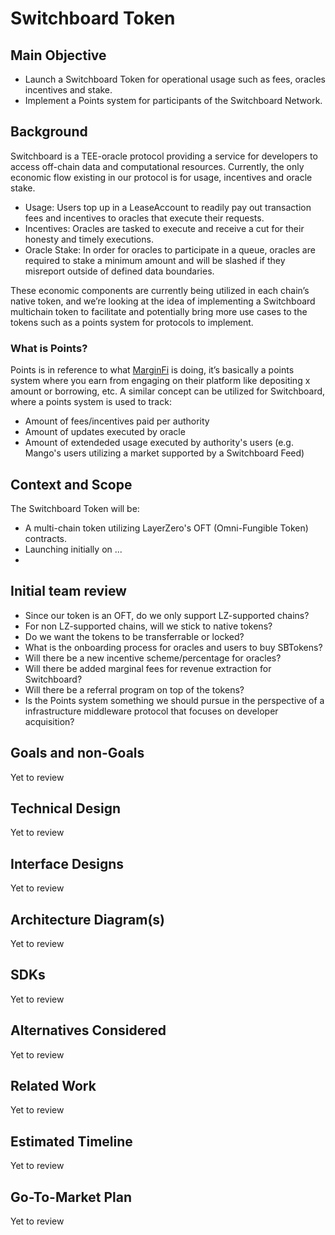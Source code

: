 # Switchboard Token

## Main Objective
- Launch a Switchboard Token for operational usage such as fees, oracles
  incentives and stake.
- Implement a Points system for participants of the Switchboard Network.

## Background
Switchboard is a TEE-oracle protocol providing a service for developers 
to access off-chain data and computational resources. Currently, the only 
economic flow existing in our protocol is for usage, incentives and oracle 
stake.

- Usage: Users top up in a LeaseAccount to readily pay out transaction fees
  and incentives to oracles that execute their requests.
- Incentives: Oracles are tasked to execute and receive a cut for their
  honesty and timely executions.
- Oracle Stake: In order for oracles to participate in a queue, oracles are
  required to stake a minimum amount and will be slashed if they misreport
  outside of defined data boundaries.

These economic components are currently being utilized in each chain’s 
native token, and we’re looking at the idea of implementing a Switchboard 
multichain token to facilitate and potentially bring more use cases to the 
tokens such as a points system for protocols to implement.

### What is Points?
Points is in reference to what [MarginFi](https://twitter.com/marginfi/status/1675863618666270722) 
is doing, it’s basically a points system where you earn from engaging 
on their platform like depositing x amount or borrowing, etc. A similar 
concept can be utilized for Switchboard, where a points system is used 
to track:

- Amount of fees/incentives paid per authority
- Amount of updates executed by oracle
- Amount of extendeded usage executed by authority's users
  (e.g. Mango's users utilizing a market supported by a Switchboard Feed)

## Context and Scope
The Switchboard Token will be:

- A multi-chain token utilizing LayerZero's OFT (Omni-Fungible Token) contracts. 
- Launching initially on ...
- 

## Initial team review
- Since our token is an OFT, do we only support LZ-supported chains?
- For non LZ-supported chains, will we stick to native tokens?
- Do we want the tokens to be transferrable or locked?
- What is the onboarding process for oracles and users to buy SBTokens?
- Will there be a new incentive scheme/percentage for oracles?
- Will there be added marginal fees for revenue extraction for Switchboard?
- Will there be a referral program on top of the tokens?
- Is the Points system something we should pursue in the perspective of a
  infrastructure middleware protocol that focuses on developer acquisition?

## Goals and non-Goals
Yet to review

## Technical Design
Yet to review

## Interface Designs
Yet to review

## Architecture Diagram(s)
Yet to review

## SDKs
Yet to review

## Alternatives Considered
Yet to review

## Related Work
Yet to review

## Estimated Timeline
Yet to review

## Go-To-Market Plan
Yet to review
